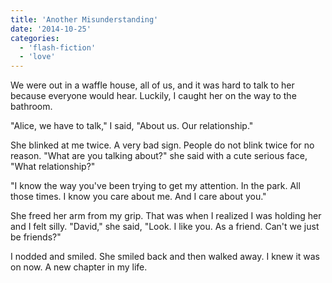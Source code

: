 ```yaml
---
title: 'Another Misunderstanding'
date: '2014-10-25'
categories:
  - 'flash-fiction'
  - 'love'
---
```


We were out in a waffle house, all of us, and it was hard to talk to her because
everyone would hear. Luckily, I caught her on the way to the bathroom.

<!-- truncate -->


"Alice, we have to talk," I said, "About us. Our relationship."

She blinked at me twice. A very bad sign. People do not blink twice for no
reason. "What are you talking about?" she said with a cute serious face, "What
relationship?"

"I know the way you've been trying to get my attention. In the park. All those
times. I know you care about me. And I care about you."

She freed her arm from my grip. That was when I realized I was holding her and I
felt silly. "David," she said, "Look. I like you. As a friend. Can't we just be
friends?"

I nodded and smiled. She smiled back and then walked away. I knew it was on now.
A new chapter in my life.
